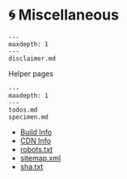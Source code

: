 # 🌀 Miscellaneous

```{toctree}
---
maxdepth: 1
---
disclaimer.md
```

Helper pages

```{toctree}
---
maxdepth: 1
---
todos.md
specimen.md
```

- [Build Info](https://ayazar.dev/build.info.txt)
- [CDN Info](https://ayazar.dev/cdn-cgi/trace)
- [robots.txt](https://ayazar.dev/robots.txt)
- [sitemap.xml](https://ayazar.dev/sitemap.xml)
- [sha.txt](https://ayazar.dev/sha.txt)
